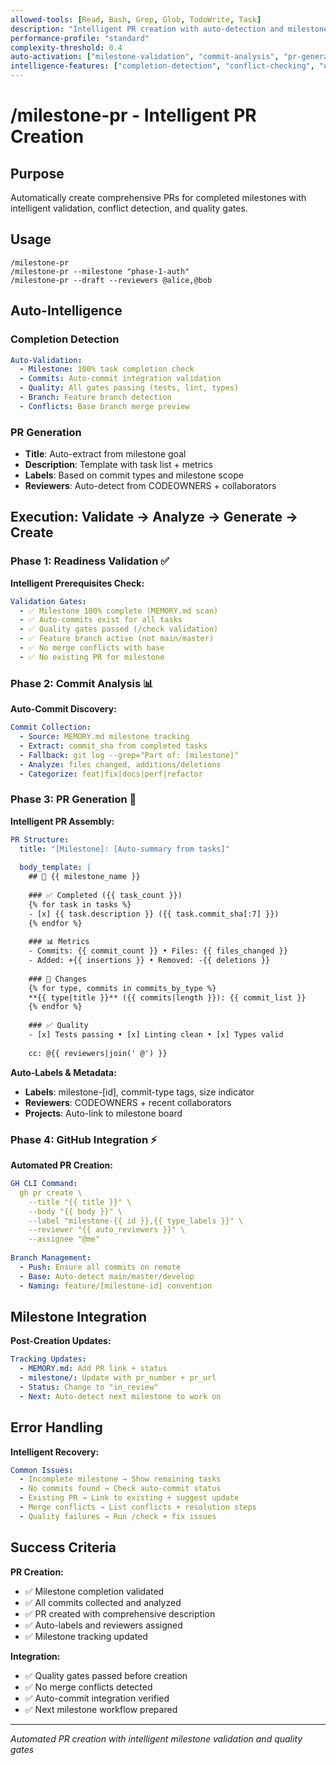 ```yaml
---
allowed-tools: [Read, Bash, Grep, Glob, TodoWrite, Task]
description: "Intelligent PR creation with auto-detection and milestone completion validation"
performance-profile: "standard"
complexity-threshold: 0.4
auto-activation: ["milestone-validation", "commit-analysis", "pr-generation"]
intelligence-features: ["completion-detection", "conflict-checking", "quality-gates"]
---
```


# /milestone-pr - Intelligent PR Creation

## Purpose
Automatically create comprehensive PRs for completed milestones with intelligent validation, conflict detection, and quality gates.

## Usage
```
/milestone-pr
/milestone-pr --milestone "phase-1-auth"
/milestone-pr --draft --reviewers @alice,@bob
```

## Auto-Intelligence

### Completion Detection
```yaml
Auto-Validation:
  - Milestone: 100% task completion check
  - Commits: Auto-commit integration validation
  - Quality: All gates passing (tests, lint, types)
  - Branch: Feature branch detection
  - Conflicts: Base branch merge preview
```

### PR Generation
- **Title**: Auto-extract from milestone goal
- **Description**: Template with task list + metrics
- **Labels**: Based on commit types and milestone scope
- **Reviewers**: Auto-detect from CODEOWNERS + collaborators

## Execution: Validate → Analyze → Generate → Create

### Phase 1: Readiness Validation ✅
**Intelligent Prerequisites Check:**
```yaml
Validation Gates:
  - ✅ Milestone 100% complete (MEMORY.md scan)
  - ✅ Auto-commits exist for all tasks
  - ✅ Quality gates passed (/check validation)
  - ✅ Feature branch active (not main/master)
  - ✅ No merge conflicts with base
  - ✅ No existing PR for milestone
```

### Phase 2: Commit Analysis 📊
**Auto-Commit Discovery:**
```yaml
Commit Collection:
  - Source: MEMORY.md milestone tracking
  - Extract: commit_sha from completed tasks
  - Fallback: git log --grep="Part of: [milestone]"
  - Analyze: files changed, additions/deletions
  - Categorize: feat|fix|docs|perf|refactor
```

### Phase 3: PR Generation 🚀
**Intelligent PR Assembly:**
```yaml
PR Structure:
  title: "[Milestone]: [Auto-summary from tasks]"
  
  body_template: |
    ## 🎯 {{ milestone_name }}
    
    ### ✅ Completed ({{ task_count }})
    {% for task in tasks %}
    - [x] {{ task.description }} ({{ task.commit_sha[:7] }})
    {% endfor %}
    
    ### 📊 Metrics
    - Commits: {{ commit_count }} • Files: {{ files_changed }}
    - Added: +{{ insertions }} • Removed: -{{ deletions }}
    
    ### 🔄 Changes
    {% for type, commits in commits_by_type %}
    **{{ type|title }}** ({{ commits|length }}): {{ commit_list }}
    {% endfor %}
    
    ### ✅ Quality
    - [x] Tests passing • [x] Linting clean • [x] Types valid
    
    cc: @{{ reviewers|join(' @') }}
```

**Auto-Labels & Metadata:**
- **Labels**: milestone-[id], commit-type tags, size indicator
- **Reviewers**: CODEOWNERS + recent collaborators
- **Projects**: Auto-link to milestone board

### Phase 4: GitHub Integration ⚡
**Automated PR Creation:**
```yaml
GH CLI Command:
  gh pr create \
    --title "{{ title }}" \
    --body "{{ body }}" \
    --label "milestone-{{ id }},{{ type_labels }}" \
    --reviewer "{{ auto_reviewers }}" \
    --assignee "@me"
    
Branch Management:
  - Push: Ensure all commits on remote
  - Base: Auto-detect main/master/develop
  - Naming: feature/[milestone-id] convention
```

## Milestone Integration

**Post-Creation Updates:**
```yaml
Tracking Updates:
  - MEMORY.md: Add PR link + status
  - milestone/: Update with pr_number + pr_url
  - Status: Change to "in_review"
  - Next: Auto-detect next milestone to work on
```

## Error Handling

**Intelligent Recovery:**
```yaml
Common Issues:
  - Incomplete milestone → Show remaining tasks
  - No commits found → Check auto-commit status  
  - Existing PR → Link to existing + suggest update
  - Merge conflicts → List conflicts + resolution steps
  - Quality failures → Run /check + fix issues
```

## Success Criteria

**PR Creation:**
- ✅ Milestone completion validated
- ✅ All commits collected and analyzed
- ✅ PR created with comprehensive description
- ✅ Auto-labels and reviewers assigned
- ✅ Milestone tracking updated

**Integration:**
- ✅ Quality gates passed before creation
- ✅ No merge conflicts detected
- ✅ Auto-commit integration verified
- ✅ Next milestone workflow prepared

---
*Automated PR creation with intelligent milestone validation and quality gates*